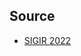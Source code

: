 

## Source
- [SIGIR 2022](https://github.com/RUCAIBox/Top-conference-paper-list/blob/main/SIGIR_2022_recommendation_long_short_papers_classification.md)
